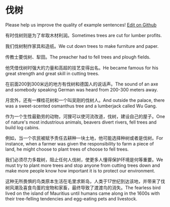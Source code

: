 # 伐树

Please help us improve the quality of example sentences! [Edit on Github](https://github.com/jiyushe/jiyu-example-sentence-source/blob/main/chinese/fashu.md)

<p><span class="chinese">有时伐树则是为了牟取木材利润。</span><span class="english">Sometimes trees are cut for lumber profits.</span></p>

<p><span class="chinese">我们伐树制作家具和造纸。</span><span class="english">We cut down trees to make furniture and paper.</span></p>

<p><span class="chinese">传教士要伐树、犁田。</span><span class="english">The preacher had to fell trees and plough fields.</span></p>

<p><span class="chinese">他凭借伐树时强大的力量和高超的技艺变得出名。</span><span class="english">He became famous for his great strength and great skill in cutting trees.</span></p>

<p><span class="chinese">在前面200到300米远的地方有伐树和德国人的说话声。</span><span class="english">The sound of an axe and somebody speaking German was heard from 200-300 meters away.</span></p>

<p><span class="chinese">月宫外，还有一棵桂花树和一个叫吴刚的伐树人。</span><span class="english">And outside the palace, there was a sweet-scented osmanthus tree and a lumberjack called Wu Gang.</span></p>

<p><span class="chinese">作为一个生性最勤劳的动物，河狸可以使河流改道，伐树，建设自己的屋子。</span><span class="english">One of nature's most industrious animals, beavers divert rivers, fell trees and build log cabins.</span></p>

<p><span class="chinese">例如，当一个农民被赋予责任去耕种一块土地，他可能选择种树或者是伐树。</span><span class="english">For instance, when a farmer was given the responsibility to farm a piece of land, he might choose to plant trees of choose to fell trees.</span></p>

<p><span class="chinese">我们必须尽力多栽树，阻止任何人伐树，使更多人懂得保护环境是何等重要。</span><span class="english">We must try to plant more trees and stop anyone from cutting trees down and make more people know how important it is to protect our environment.</span></p>

<p><span class="chinese">这种无所畏惧的鸟类原本生活在毛里求斯岛，人类于17世纪到达该地，并带来了伐树风潮及喜食鸟蛋的宠物和家畜，最终导致了渡渡鸟的消失。</span><span class="english">The fearless bird lived on the island of Mauritius until humans came along in the 1600s with their tree-felling tendencies and egg-eating pets and livestock.</span></p>

